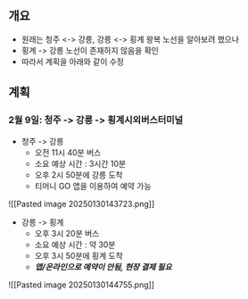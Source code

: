 ## 개요
- 원래는 청주 <-> 강릉, 강릉 <-> 횡계 왕복 노선을 알아보려 했으나
- 횡계 -> 강릉 노선이 존재하지 않음을 확인
- 따라서 계획을 아래와 같이 수정

## 계획
### 2월 9일: 청주 -> 강릉 -> 횡계시외버스터미널
- 청주 -> 강릉
	- 오전 11시 40분 버스
	- 소요 예상 시간 : 3시간 10분
	- 오후 2시 50분에 강릉 도착
	- 티머니 GO 앱을 이용하여 예약 가능

![[Pasted image 20250130143723.png]]
	  
- 강릉 -> 횡계
	- 오후 3시 20분 버스
	- 소요 예상 시간 : 약 30분
	- 오후 3시 50분에 횡계 도착
	- ***앱/온라인으로 예약이 안됨, 현장 결제 필요***

![[Pasted image 20250130144755.png]]
